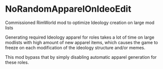 # NoRandomApparelOnIdeoEdit
Commissioned RimWorld mod to optimize Ideology creation on large mod lists

Generating required Ideology apparel for roles takes a lot of time on large modlists with high amount of new apparel items, which causes the game to freeze on each modification of the ideology structure and/or memes.

This mod bypass that by simply disabling automatic apparel generation for these roles.
